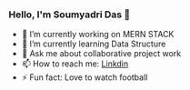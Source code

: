 ### Hello, I'm Soumyadri Das 👋

- 🔭 I’m currently working on MERN STACK
- 🌱 I’m currently learning Data Structure
- 💬 Ask me about collaborative project work
- 📫 How to reach me: [Linkdin](https://www.linkedin.com/in/soumyadri-das)
- ⚡ Fun fact: Love to watch football
